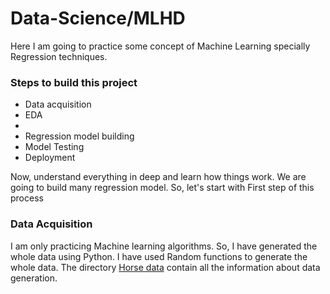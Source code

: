 # Data-Science/MLHD
Here I am going to practice some concept of Machine Learning specially Regression techniques.

<h3>Steps to build this project</h3>
<ul>
	<li>Data acquisition</li>
	<li>EDA <li>
	<li>Regression model building</li>
	<li>Model Testing</li>
	<li>Deployment</li>
</ul>

Now, understand everything in deep and learn how things work.
We are going to build many regression model.
So, let's start with First step of this process

<h3>Data Acquisition</h3>
I am only practicing Machine learning algorithms. So, I have generated the whole data using Python. I have used Random functions to generate the whole data.
The directory <a href="https://github.com/pythonpioneer/Data-Science/tree/master/MLHD/Horse%20Data">Horse data</a> contain all the information about data generation.

